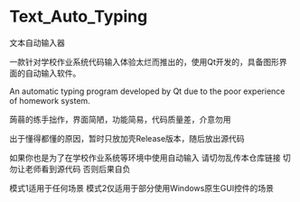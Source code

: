 # Text_Auto_Typing

文本自动输入器

一款针对学校作业系统代码输入体验太烂而推出的，使用Qt开发的，具备图形界面的自动输入软件。

An automatic typing program developed by Qt due to the poor experience of homework system.



蒟蒻的练手拙作，界面简陋，功能简易，代码质量差，介意勿用

出于懂得都懂的原因，暂时只放加壳Release版本，随后放出源代码

如果你也是为了在学校作业系统等环境中使用自动输入 请切勿乱传本仓库链接 切勿让老师看到源代码 否则后果自负

模式1适用于任何场景
模式2仅适用于部分使用Windows原生GUI控件的场景
